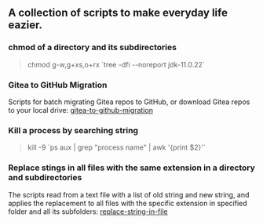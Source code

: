 ## A collection of scripts to make everyday life eazier.
### chmod of a directory and its subdirectories
>chmod g-w,g+xs,o+rx \`tree -dfi --noreport jdk-11.0.22`
### Gitea to GitHub Migration
Scripts for batch migrating Gitea repos to GitHub, or download Gitea repos to your local drive:
[gitea-to-github-migration](https://github.com/xieshihua/utilities/tree/main/gitea-to-github-migration)
### Kill a process by searching string
>kill -9 \`ps aux | grep "process name" | awk '{print $2}'`
### Replace stings in all files with the same extension in a directory and subdirectories
The scripts read from a text file with a list of old string and new string, and applies the replacement to all files with the specific extension in specified folder and all its subfolders:
[replace-string-in-file](https://github.com/xieshihua/utilities/tree/main/replace-string-in-file)
